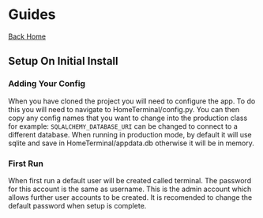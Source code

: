 # Guides
[Back Home](index.md)
## Setup On Initial Install
### Adding Your Config
When you have cloned the project you will need to configure the app.
To do this you will need to navigate to HomeTerminal/config.py.
You can then copy any config names that you want to change into the production class for example:
`SQLALCHEMY_DATABASE_URI` can be changed to connect to a different database.
When running in production mode, by default it will use sqlite and
save in HomeTerminal/appdata.db otherwise it will be in memory.
### First Run
When first run a default user will be created called terminal.
The password for this account is the same as username.
This is the admin account which allows further user accounts to be created.
It is recomended to change the default password when setup is complete.
